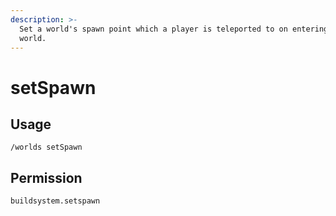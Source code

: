 ```yaml
---
description: >-
  Set a world's spawn point which a player is teleported to on entering the
  world.
---
```


# setSpawn

## Usage

```
/worlds setSpawn
```

## Permission

```
buildsystem.setspawn
```
